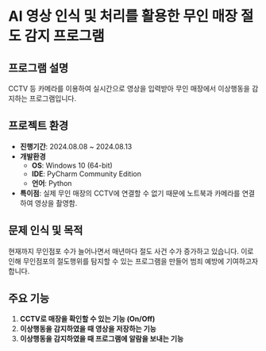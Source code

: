 # AI 영상 인식 및 처리를 활용한 무인 매장 절도 감지 프로그램

## 프로그램 설명
CCTV 등 카메라를 이용하여 실시간으로 영상을 입력받아 무인 매장에서 이상행동을 감지하는 프로그램입니다.

## 프로젝트 환경
- **진행기간**: 2024.08.08 ~ 2024.08.13
- **개발환경**
  - **OS**: Windows 10 (64-bit)
  - **IDE**: PyCharm Community Edition
  - **언어**: Python
- **특이점**: 실제 무인 매장의 CCTV에 연결할 수 없기 때문에 노트북과 카메라를 연결하여 영상을 촬영함.

## 문제 인식 및 목적
현재까지 무인점포 수가 늘어나면서 매년마다 절도 사건 수가 증가하고 있습니다. 이로 인해 무인점포의 절도행위를 탐지할 수 있는 프로그램을 만들어 범죄 예방에 기여하고자 합니다.

## 주요 기능
1. **CCTV로 매장을 확인할 수 있는 기능 (On/Off)**
2. **이상행동을 감지하였을 때 영상을 저장하는 기능**
3. **이상행동을 감지하였을 때 프로그램에 알람을 보내는 기능**
